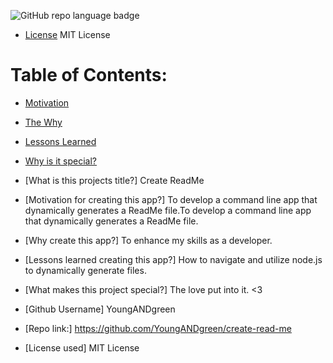 
   ![GitHub repo language badge](https://img.shields.io/github/languages/top/YoungANDgreen/https://github.com/YoungANDgreen/create-read-me?style=flat&logo=appveyor)
   * [License](#license)
   MIT License

   # Table of Contents:

   * [Motivation](#Motivation)

   * [The Why](#Why)

   * [Lessons Learned](#Lessons)

   * [Why is it special?](#Special)
   
   - [What is this projects title?]
   Create ReadMe
   - [Motivation for creating this app?]
  To develop a command line app that dynamically generates a ReadMe file.To develop a command line app that dynamically generates a ReadMe file.
  
  - [Why create this app?]
  To enhance my skills as a developer.

  - [Lessons learned creating this app?]
   How to navigate and utilize node.js to dynamically generate files.

  - [What makes this project special?]
    The love put into it. <3

  - [Github Username]
  YoungANDgreen

  - [Repo link:]
  https://github.com/YoungANDgreen/create-read-me

  - [License used]
  MIT License

  
